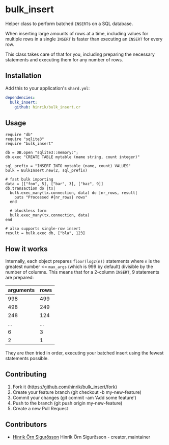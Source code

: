 # bulk\_insert

Helper class to perform batched `INSERT`s on a SQL database.

When inserting large amounts of rows at a time, including values for
multiple rows in a single `INSERT` is faster than executing an `INSERT`
for every row.

This class takes care of that for you, including preparing the necessary
statements and executing them for any number of rows.

## Installation

Add this to your application's `shard.yml`:

```yaml
dependencies:
  bulk_insert:
    github: hinrik/bulk_insert.cr
```

## Usage

```crystal
require "db"
require "sqlite3"
require "bulk_insert"

db = DB.open "sqlite3::memory:";
db.exec "CREATE TABLE mytable (name string, count integer)"

sql_prefix = "INSERT INTO mytable (name, count) VALUES"
bulk = BulkInsert.new(2, sql_prefix)

# fast bulk importing
data = [["foo", 5], ["bar", 3], ["baz", 9]]
db.transaction do |tx|
  bulk.exec_many(tx.connection, data) do |nr_rows, result|
    puts "Processed #{nr_rows} rows"
  end

  # blockless form
  bulk.exec_many(tx.connection, data)
end

# also supports single-row insert
result = bulk.exec db, ["bla", 123]
```

## How it works

Internally, each object prepares `floor(log2(n))` statements where `n`
is the greatest number <= `max_args` (which is 999 by default)
divisible by the number of columns. This means that for a 2-column
`INSERT`, 9 statements are prepared:

| arguments | rows |
| --------- | -----|
|       998 |  499 |
|       498 |  249 |
|       248 |  124 |
|       ... |  ... |
|         6 |    3 |
|         2 |    1 |

They are then tried in order, executing your batched insert using the
fewest statements possible.

## Contributing

1. Fork it (https://github.com/hinrik/bulk_insert/fork)
2. Create your feature branch (git checkout -b my-new-feature)
3. Commit your changes (git commit -am 'Add some feature')
4. Push to the branch (git push origin my-new-feature)
5. Create a new Pull Request

## Contributors

- [Hinrik Örn Sigurðsson](https://github.com/hinrik) Hinrik Örn Sigurðsson - creator, maintainer
